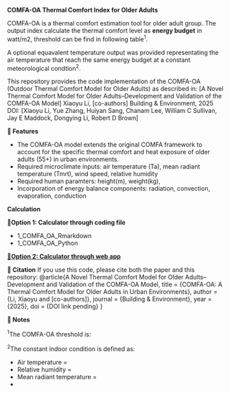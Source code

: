 **COMFA-OA Thermal Comfort Index for Older Adults**

COMFA-OA is a thermal comfort estimation tool for older adult group. The output index calculate the thermal comfort level as **energy budget** in watt/m2, threshold can be find in following table<sup>1</sup>.

A optional equavalent temperature output was provided representating the air temperature that reach the same energy budget at a constant meteorological condtion<sup>2</sup>. 


This repository provides the code implementation of the COMFA-OA (Outdoor Thermal Comfort Model for Older Adults) as described in:
[A Novel Thermal Comfort Model for Older Adults–Development and Validation of the COMFA-OA Model]
Xiaoyu Li, [co-authors]
Building & Environment, 2025
DOI: [Xiaoyu Li, Yue Zhang, Huiyan Sang, Chanam Lee, William C Sullivan, Jay E Maddock, Dongying Li, Robert D Brown]

**🔧 Features**
- The COMFA-OA model extends the original COMFA framework to account for the specific thermal comfort and heat exposure of older adults (55+) in urban environments.
- Required microclimate inputs: air temperature (Ta), mean radiant temperature (Tmrt), wind speed, relative humidity
- Required human paramters: height(m), weight(kg),
- Incorporation of energy balance components: radiation, convection, evaporation, conduction

**Calculation**

**🔧Option 1: Calculator through coding file**

- 1_COMFA_OA_Rmarkdown
- 1_COMFA_OA_Python

**[🔧Option 2: Calculator through web app](https://comfa.shinyapps.io/10_shinnyapp/)**


**🔧 Citation**
If you use this code, please cite both the paper and this repository:
@article{A Novel Thermal Comfort Model for Older Adults–Development and Validation of the COMFA-OA Model,
  title   = {COMFA-OA: A Thermal Comfort Model for Older Adults in Urban Environments},
  author  = {Li, Xiaoyu and [co-authors]},
  journal = {Building & Environment},
  year    = {2025},
  doi     = {DOI link pending}
}

**🔧 Notes**

<sup>1</sup>The COMFA-OA threshold is:

<sup>2</sup>The constant indoor condition is defined as:
- Air temperature = 
- Relative humidity =
- Mean radiant temperature = 
- 

